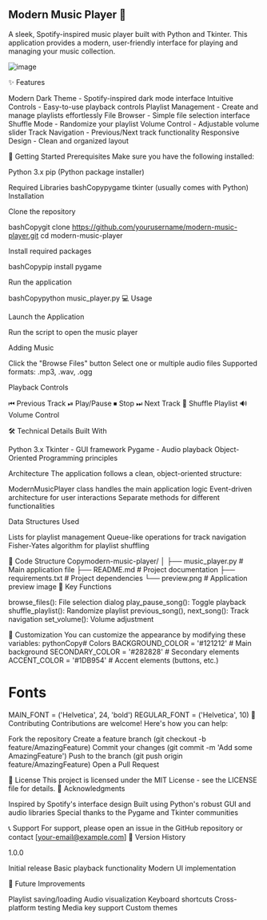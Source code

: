 ## Modern Music Player 🎵
A sleek, Spotify-inspired music player built with Python and Tkinter. This application provides a modern, user-friendly interface for playing and managing your music collection.

![image](https://github.com/user-attachments/assets/aec335f4-ae60-4083-924f-204b496c7e49)

✨ Features

Modern Dark Theme - Spotify-inspired dark mode interface
Intuitive Controls - Easy-to-use playback controls
Playlist Management - Create and manage playlists effortlessly
File Browser - Simple file selection interface
Shuffle Mode - Randomize your playlist
Volume Control - Adjustable volume slider
Track Navigation - Previous/Next track functionality
Responsive Design - Clean and organized layout

🚀 Getting Started
Prerequisites
Make sure you have the following installed:

Python 3.x
pip (Python package installer)

Required Libraries
bashCopypygame
tkinter (usually comes with Python)
Installation

Clone the repository

bashCopygit clone https://github.com/yourusername/modern-music-player.git
cd modern-music-player

Install required packages

bashCopypip install pygame

Run the application

bashCopypython music_player.py
💻 Usage

Launch the Application

Run the script to open the music player


Adding Music

Click the "Browse Files" button
Select one or multiple audio files
Supported formats: .mp3, .wav, .ogg


Playback Controls

⏮ Previous Track
⏯ Play/Pause
⏹ Stop
⏭ Next Track
🔀 Shuffle Playlist
🔊 Volume Control



🛠️ Technical Details
Built With

Python 3.x
Tkinter - GUI framework
Pygame - Audio playback
Object-Oriented Programming principles

Architecture
The application follows a clean, object-oriented structure:

ModernMusicPlayer class handles the main application logic
Event-driven architecture for user interactions
Separate methods for different functionalities

Data Structures Used

Lists for playlist management
Queue-like operations for track navigation
Fisher-Yates algorithm for playlist shuffling

📝 Code Structure
Copymodern-music-player/
│
├── music_player.py         # Main application file
├── README.md              # Project documentation
├── requirements.txt       # Project dependencies
└── preview.png           # Application preview image
🔑 Key Functions

browse_files(): File selection dialog
play_pause_song(): Toggle playback
shuffle_playlist(): Randomize playlist
previous_song(), next_song(): Track navigation
set_volume(): Volume adjustment

🎨 Customization
You can customize the appearance by modifying these variables:
pythonCopy# Colors
BACKGROUND_COLOR = '#121212'  # Main background
SECONDARY_COLOR = '#282828'   # Secondary elements
ACCENT_COLOR = '#1DB954'     # Accent elements (buttons, etc.)

# Fonts
MAIN_FONT = ('Helvetica', 24, 'bold')
REGULAR_FONT = ('Helvetica', 10)
🤝 Contributing
Contributions are welcome! Here's how you can help:

Fork the repository
Create a feature branch (git checkout -b feature/AmazingFeature)
Commit your changes (git commit -m 'Add some AmazingFeature')
Push to the branch (git push origin feature/AmazingFeature)
Open a Pull Request

📜 License
This project is licensed under the MIT License - see the LICENSE file for details.
🙏 Acknowledgments

Inspired by Spotify's interface design
Built using Python's robust GUI and audio libraries
Special thanks to the Pygame and Tkinter communities

📞 Support
For support, please open an issue in the GitHub repository or contact [your-email@example.com]
🔄 Version History

1.0.0

Initial release
Basic playback functionality
Modern UI implementation



🚀 Future Improvements

 Playlist saving/loading
 Audio visualization
 Keyboard shortcuts
 Cross-platform testing
 Media key support
 Custom themes
